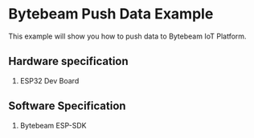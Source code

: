 # Bytebeam Push Data Example
This example will show you how to push data to Bytebeam IoT Platform.

## Hardware specification
1. ESP32 Dev Board

## Software Specification
1. Bytebeam ESP-SDK